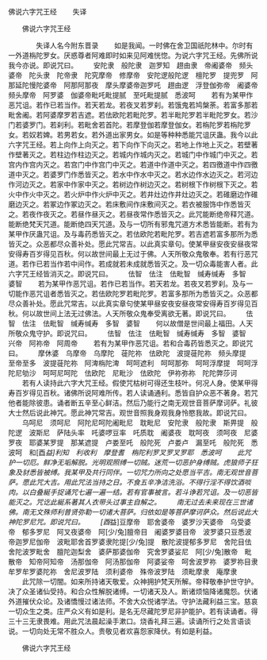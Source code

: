   佛说六字咒王经
　　失译




　　佛说六字咒王经

　　　　失译人名今附东晋录
　　如是我闻。一时佛在舍卫国祇陀林中。尔时有一外道栴陀罗女。厌惑尊者阿难即时如来见阿难恍惚。为说六字咒王经。先佛所说我今亦说。即说咒曰。
　　安陀隶　般陀隶　迦罗知　趐由隶　帝阇婆帝　频头婆帝　陀头隶　陀帝隶　陀究摩帝　修摩帝　安陀逻般陀逻　檀陀罗　提兜罗　阿那延陀慢陀婆帝　阿那阿那夜　摩头摩婆帝迦罗吒　趐由逻　浮登伽弥帝　阇婆帝　频头摩帝　阿罗婆　伽婆帝毗吒毗提腻　至吒毗提腻　悉波呵
　　若有为某甲作恶咒诅。若作已若当作。若天若龙。若夜叉若罗刹。若饿鬼若鸠槃荼。若富多那若毗舍阇。若阿婆摩罗若吉遮。若佉欧陀若毗陀罗。若半毗陀罗若半毗陀罗女。若沙门若婆罗门。若刹利。若毗舍若首陀。若摩登伽若摩登伽女。若栴陀罗若栴陀罗女。若奴若婢。若男若女。若外道出家男女。如是等种种悉能咒诅厌蛊。我今以此六字咒王经。若上向作上向灭之。若下向作下向灭之。若地上作地上灭之。若壁著作壁著灭之。若柱边作柱边灭之。若城内作城内灭之。若城门中作城门中灭之。若宫内作宫内灭之。若宫门中作宫门中灭之。若道中作道中灭之。若四徼道中作四徼道中灭之。若婆罗门作悉皆灭之。若水中作水中灭之。若水边作水边灭之。若河边作河边灭之。若家中作家中灭之。若树边作树边灭之。若树根下作树根下灭之。若火中作火中灭之。若火炉中作火炉中灭之。若井灶边作井灶边灭之。若碓磨边作碓磨边灭之。若冢边作冢边灭之。若床敷间作床敷间灭之。若衣被服饰中作悉皆灭之。若夜作夜灭之。若昼作昼灭之。若昼夜常作悉皆灭之。此咒能断绝帝释咒道。能断绝梵天咒道。能断绝四天咒道。及与一切所有邪鬼咒道方术悉皆能断。若有为某甲作厌蛊咒诅。及与毒药悉皆灭之。若佉欧陀若毗陀罗。若吉遮若富多那所为悉皆灭之。众恶都尽众善补处。愿此咒常吉。以此真实章句。使某甲昼安夜安昼夜常安得寿百岁得见百秋。何以故世间最上无过于佛。人天所敬众鬼敬奉。若有行恶咒道。若作已若当作若中间作。若成就若未成就悉皆灭之。及一切众毒能害人者。此六字咒王经皆消灭之。即说咒曰。
　　佉智　佉注　佉毗智　缄寿缄寿　多智　婆智
　　若为某甲作恶咒诅。若作已若当作。若天若龙。若夜叉若罗刹。及与一切能作恶咒诅者悉皆灭之。若佉欧陀罗若毗陀罗。若富多那所为悉皆灭之。众恶都尽众善补处。愿此咒常吉。以此真实章句使某甲昼安夜安昼夜常安得寿百岁得见百秋。何以故世间上法无过佛法。人天所敬众鬼奉受离欲无著。即说咒曰。
　　佉智　佉注　佉毗智　缄寿缄寿　多智　婆智
　　何以故僧是世间最上福田。人天所敬众鬼守护。即说咒曰。
　　佉智　佉注　佉毗智　缄寿缄寿　多智　婆智　兴帝　阿祢帝　阿周帝
　　若有为某甲作恶咒诅。若和合毒药皆悉灭之。即说咒曰。
　　摩休婆　乌摩帝　乌摩陀　蓰陀祢　佉欧陀　波提蓰陀祢　频头摩提　至帝至多　波提蓰陀祢　阿渒栴陀渒　呵呵遮利　呵呵那弥　呵呵浮摩提　呵呵浮陀尼劬沙　呵呵尼呵陀　佉欧陀　尼毗沙　佉欧陀　伊祢弥祢　陀陀弊莎诃
　　若有人读持此六字大咒王经。假使咒枯树可得还生枝叶。何况人身。使某甲得寿百岁得见百秋。诸佛所说阿难所传。若人读诵通利。悉皆自护众恶不著身。若咒他者能除彼患。诵者断五辛至心鲜洁。然后乃能行之南无观世音菩萨摩诃萨。礼彼大士然后说此神咒。愿此神咒常吉。观世音照我身观我身怜愍我故。即说咒曰。
　　乌呵尼　须呵尼　阿陀尼呵陀阇毗尼　耽毗尼　安陀隶　般陀隶　斯畀提　般陀逻　波斯尼　萨陆头率　吒婆啰豆率　吒质耽　阇婆夜　耽呵夜　须呵夜　尼婆罗夜　耶婆某罗提　那某遮提　卢娄至吒　般陀死　卢娄卢　漏至吒　般陀死　悉波呵　和[酉*益]利知　利收利　摩登耆　栴陀利罗叉罗叉罗耶　悉波呵
　　此咒护一切厄。鲜净无垢解脱。光明观照缚一切贼。迷荒一切恶护身缚贼。虎狼师子狂象及豺悉皆被缚。我某甲及共行同伴。一切咒力所向之处愿当平吉。南无观世音菩萨。愿此咒大吉。用此咒法当持之日。不食五辛净洁洗浴。不得行淫不得饮酒啖肉。以白叠綖手捉诵咒七遍一遍一结。若有官事被言。若斗诤若咒诅。及一切恶皆能灭之。咒讫此綖系著其人衣带头过事主自解之。
　　南无过去未来现在三世诸佛。南无文殊师利普贤弥勒一切诸大菩萨。归依如是等菩萨摩诃萨众。然后说此大神陀罗尼咒。即说咒曰。
　　[酉*益]豆摩帝　耶舍婆帝　婆罗沙天婆帝　乌受婆帝　郁多罗尼　阿叉夜婆帝　阿[少/兔]膻帝目　阇婆罗婆目帝　波罗婆只豆悉波帝迦罗尼伽帝　波毗耶舍首罗婆隶陀提[少/兔]提　散陀波提郁多罗尼　舍陀目佉　舍陀波罗毗舍　膻陀迦梨舍　婆萨那婆伽帝　究舍罗婆娑尼　阿[少/兔]散帝　毗散帝　知帝阿知帝　汤那伽帝　阿汤那伽帝　阿婆娑帝　呵舍波罗祢　婆罗祢目隶　牟罗牟罗婆陀祢　舍尼波罗陆　须利婆帝　殊帝波罗陆　须毗摩隶　庵摩隶
　　此咒除一切闇。如来所持诸天敬爱。众神拥护梵天所解。帝释敬奉护世守护。决了众圣诸仙受持。和合众性解脱诸缚。一切诸天及人。断诸烦恼降诸魔怨。伏诸外道摧伏众论。及诸憍慢过诸法师。不舍大众悦诸学法。守护法藏利益三宝。慈哀一切众生之类。庄严众义有如是利。是名无尽藏陀罗尼非护能护。若有读诵者。得三十三无隶畏难。用此咒法晨起澡手漱口。烧香礼拜三遍。读诵所行之处言语谈说。一切向处无常不胜众人。贵敬见者欢喜怨家降伏。有如是利益。

　　佛说六字咒王经


